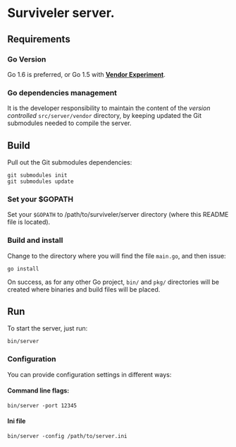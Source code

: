 # Surviveler server.

## Requirements

### Go Version

Go 1.6 is preferred, or Go 1.5 with [**Vendor Experiment**](https://medium.com/@freeformz/go-1-5-s-vendor-experiment-fd3e830f52c3#.ks6p4locq).

### Go dependencies management

It is the developer responsibility to maintain the content of the *version
controlled* `src/server/vendor` directory, by keeping updated the Git
submodules needed to compile the server.

## Build

Pull out the Git submodules dependencies:

```
git submodules init
git submodules update
```

### Set your $GOPATH

Set your `$GOPATH` to /path/to/surviveler/server directory (where this README
file is located).


### Build and install

Change to the directory where you will find the file `main.go`, and then issue:

```
go install
```

On success, as for any other Go project, `bin/` and `pkg/` directories will be
created where binaries and build files will be placed.

## Run

To start the server, just run:

```
bin/server
```

### Configuration

You can provide configuration settings in different ways:

#### Command line flags:

```
bin/server -port 12345
```

#### Ini file

```
bin/server -config /path/to/server.ini
```
